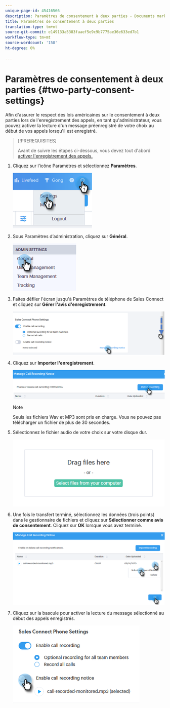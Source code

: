 ```yaml
---
unique-page-id: 45416566
description: Paramètres de consentement à deux parties - Documents marketing - Documentation du produit
title: Paramètres de consentement à deux parties
translation-type: tm+mt
source-git-commit: e149133a5383faaef5e9c9b7775ae36e633ed7b1
workflow-type: tm+mt
source-wordcount: '158'
ht-degree: 0%

---
```



# Paramètres de consentement à deux parties {#two-party-consent-settings}

Afin d&#39;assurer le respect des lois américaines sur le consentement à deux parties lors de l&#39;enregistrement des appels, en tant qu&#39;administrateur, vous pouvez activer la lecture d&#39;un message préenregistré de votre choix au début de vos appels lorsqu&#39;il est enregistré.

>[!PREREQUISITES]
>
>Avant de suivre les étapes ci-dessous, vous devez tout d&#39;abord [activer l&#39;enregistrement des appels.](http://docs.marketo.com/x/dAC1Ag)

1. Cliquez sur l’icône Paramètres et sélectionnez **Paramètres**.

   ![](assets/one-1.png)

1. Sous Paramètres d’administration, cliquez sur **Général**.

   ![](assets/two-1.png)

1. Faites défiler l&#39;écran jusqu&#39;à Paramètres de téléphone de Sales Connect et cliquez sur **Gérer l&#39;avis d&#39;enregistrement**.

   ![](assets/three-1.png)

1. Cliquez sur **Importer l&#39;enregistrement**.

   ![](assets/four-1.png)

   >[!NOTE]
   >
   >Seuls les fichiers Wav et MP3 sont pris en charge. Vous ne pouvez pas télécharger un fichier de plus de 30 secondes.

1. Sélectionnez le fichier audio de votre choix sur votre disque dur.

   ![](assets/five.png)

1. Une fois le transfert terminé, sélectionnez les données (trois points) dans le gestionnaire de fichiers et cliquez sur **Sélectionner comme avis de consentement**. Cliquez sur **OK** lorsque vous avez terminé.

   ![](assets/six.png)

1. Cliquez sur la bascule pour activer la lecture du message sélectionné au début des appels enregistrés.

   ![](assets/seven.png)

